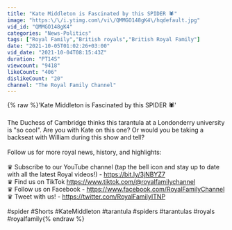 ```yaml
---
title: "Kate Middleton is Fascinated by this SPIDER 🕷️"
image: "https:\/\/i.ytimg.com\/vi\/QMMGO148gK4\/hqdefault.jpg"
vid_id: "QMMGO148gK4"
categories: "News-Politics"
tags: ["Royal Family","British royals","British Royal Family"]
date: "2021-10-05T01:02:26+03:00"
vid_date: "2021-10-04T08:15:43Z"
duration: "PT14S"
viewcount: "9418"
likeCount: "406"
dislikeCount: "20"
channel: "The Royal Family Channel"
---
```

{% raw %}'Kate Middleton is Fascinated by this SPIDER 🕷️'<br /><br />The Duchess of Cambridge thinks this tarantula at a Londonderry university is &quot;so cool&quot;. Are you with Kate on this one? Or would you be taking a backseat with William during this show and tell? <br /><br />Follow us for more royal news, history, and highlights:<br /><br />♛ Subscribe to our YouTube channel (tap the bell icon and stay up to date with all the latest Royal videos!) - <a rel="nofollow" target="blank" href="https://bit.ly/3jNBYZ7">https://bit.ly/3jNBYZ7</a> <br />♛ Find us on TikTok <a rel="nofollow" target="blank" href="https://www.tiktok.com/@royalfamilychannel">https://www.tiktok.com/@royalfamilychannel</a> <br />♛ Follow us on Facebook - <a rel="nofollow" target="blank" href="https://www.facebook.com/RoyalFamilyChannel">https://www.facebook.com/RoyalFamilyChannel</a> <br />♛ Tweet with us! - <a rel="nofollow" target="blank" href="https://twitter.com/RoyalFamilyITNP">https://twitter.com/RoyalFamilyITNP</a><br /><br />#spider #Shorts #KateMiddleton #tarantula #spiders #tarantulas #royals #royalfamily{% endraw %}
